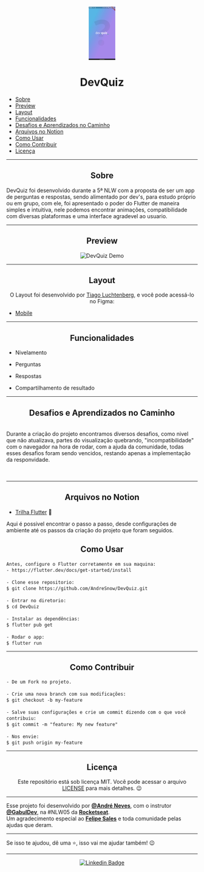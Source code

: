 <p align="center">
      <img src="https://github.com/AndreSnow/DevQuiz/blob/master/assets/img_readme/Screenshot_20210503-222100.png" width="70" alt="Logo dev.quiz_"/>
</p>

<h1 align="center">DevQuiz</h1>

   <p>
   
   - [Sobre](#sobre-)
   - [Preview](#preview-)
   - [Layout](#layout-)
   - [Funcionalidades](#Funcionalidades-%EF%B8%8F)
   - [Desafios e Aprendizados no Caminho](#desafios-e-aprendizados-no-caminho-)
   - [Arquivos no Notion](#arquivos-no-notion-)
   - [Como Usar](#como-usar-)
   - [Como Contribuir](#como-contribuir-)
   - [Licença](#licença-)

   </p>

---

<h2 align="center">Sobre</h2>

DevQuiz foi desenvolvido durante a 5ª NLW com a proposta de ser um app de perguntas e respostas, sendo alimentado por dev's, para estudo próprio ou em grupo, com ele, foi apresentado o poder do Flutter de maneira simples e intuitiva, nele podemos encontrar animações, compatibilidade com diversas plataformas e uma interface agradevel ao usuario.
<p align="center">

   <a href=""></a>
</p>

---

<h2 align="center">Preview</h2>

   <p align="center">
      <img src="assets/img_readme/20210503_211943.gif" width="400" alt="DevQuiz Demo">
   </p>

---

<h2 align="center">Layout</h2>

   <p align="center">
      O Layout foi desenvolvido por <a href="https://www.linkedin.com/in/tiagoluchtenberg/">Tiago Luchtenberg</a>, e você pode acessá-lo no Figma:
   
   - <a href="https://www.figma.com/file/XaC3pgD1B0iLSWLTsUqxIe/DevQuiz-(Copy)?node-id=0%3A1">Mobile</a>
   </p>

---

<h2 align="center">Funcionalidades</h2>

   <p>
   
- Nivelamento
- Perguntas
- Respostas
- Compartilhamento de resultado
  
   </p>

---

<h2 align="center">Desafios e Aprendizados no Caminho</h2>

   <p>
    <br> 
    <a>Durante a criação do projeto encontramos diversos desafios, como nivel que não atualizava, partes do visualização quebrando, "incompatibilidade" com o navegador na hora de rodar, com a ajuda da comunidade, todas esses desafios foram sendo vencidos, restando apenas a implementação da responvidade.</a><br>
    <br>
    <br>
   </p>

---

<h2 align="center">Arquivos no Notion</h2>

- [Trilha Flutter](https://www.notion.so/Trilha-Flutter-a306b8d8751b4f76a7a1fc8f29db6d65) 🚀

Aqui é possivel encontrar o passo a passo, desde configurações de ambiente até os passos da criação do projeto que foram seguidos.

<h2 align="center">Como Usar</h2>

   ```
   Antes, configure o Flutter corretamente em sua maquina:
   - https://flutter.dev/docs/get-started/install
   
   - Clone esse repositorio:
   $ git clone https://github.com/AndreSnow/DevQuiz.git

   - Entrar no diretorio:
   $ cd DevQuiz

   - Instalar as dependências:
   $ flutter pub get

   - Rodar o app: 
   $ flutter run
   ```

---

<h2 align="center">Como Contribuir</h2>

   ```
   - De um Fork no projeto. 

   - Crie uma nova branch com sua modificações:
   $ git checkout -b my-feature

   - Salve suas configurações e crie um commit dizendo com o que você contribuiu:
   $ git commit -m "feature: My new feature"

   - Nos envie:
   $ git push origin my-feature
   ```

---

<h2 align="center">Licença</h2>

<p align="center">
   Este repositório está sob licença MIT. Você pode acessar o arquivo <a href="https://github.com/AndreSnow/DevQuiz/blob/master/LICENSE">LICENSE</a> para mais detalhes. 😉
</p>

   ---

   Esse projeto foi desenvolvido por **[@André Neves](https://www.linkedin.com/in/andré-n-922181a6/)**, com o instrutor **[@GabulDev](https://www.linkedin.com/in/gabuldev/)**, na #NLW05 da **[Rocketseat](https://rocketseat.com.br/)**.<br>
   Um agradecimento especial ao **[Felipe Sales](https://github.com/felipecastrosales)** e toda comunidade pelas ajudas que deram. 

---
   
   Se isso te ajudou, dê uma ⭐, isso vai me ajudar também!
    😉

---

   <div align="center">

   [![Linkedin Badge](https://img.shields.io/badge/-Andre%20Neves-292929?style=flat-square&logo=Linkedin&logoColor=white&link=https://www.linkedin.com/in/andr%C3%A9-n-922181a6/)](https://www.linkedin.com/in/andré-n-922181a6/)

   </div>
